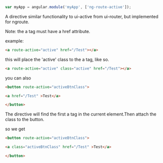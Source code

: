 ```javascript
var myApp = angular.module('myApp', ['ng-route-active']);
```
A directive similar functionality to ui-active from ui-router, but implemented for ngroute.

Note: the a tag must have a href attribute.

example:

```html
<a route-active="active" href="/Test"></a>
```

this will place the 'active' class to the a tag, like so.

```html
<a route-active="active" class="active" href="/Test"></a>
```

you can also

```html
<button route-active="activeBtnClass">

<a href="/Test" >Test</a>

</button>

```

The directive will find the first a tag in the current element.Then attach the class to the button.

so we get

```html
<button route-active="activeBtnClass">

<a class="activeBtnClass" href="/Test" >Test</a>

</button>

```
